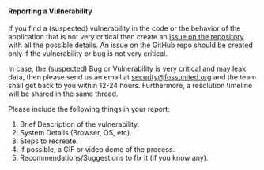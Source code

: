 #### Reporting a Vulnerability

If you find a (suspected) vulnerability in the code or the behavior of the application that is not very critical then create an [issue on the repository](https://github.com/fossunited/fossunited/issues) with all the possible details. An issue on the GitHub repo should be created only if the vulnerability or bug is not very critical.

In case, the (suspected) Bug or Vulnerability is very critical and may leak data, then please send us an email at security@fossunited.org and the team shall get back to you within 12-24 hours. Furthermore, a resolution timeline will be shared in the same thread.

Please include the following things in your report:

1. Brief Description of the vulnerability.
2. System Details (Browser, OS, etc).
3. Steps to recreate.
4. If possible, a GIF or video demo of the process.
5. Recommendations/Suggestions to fix it (if you know any).
